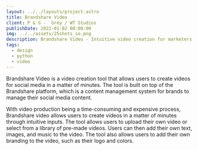 ```yaml
---
layout: ../../layouts/project.astro
title: Brandshare Video
client: P & G -  Grey / WT Studios
publishDate: 2022-01-02 00:00:00
img: ../../assets/25shots_so.png
description: Brandshare Video - Intuitive video creation for marketers.
tags:
  - design
  - python
  - video
---
```


Brandshare Video is a video creation tool that allows users to create videos for social media in a matter of minutes. The tool is built on top of the Brandshare platform, which is a content management system for brands to manage their social media content.

With video production being a time-consuming and expensive process, Brandshare video allows users to create videos in a matter of minutes through intuitive inputs. The tool allows users to upload their own video or select from a library of pre-made videos. Users can then add their own text, images, and music to the video. The tool also allows users to add their own branding to the video, such as their logo and colors.
